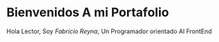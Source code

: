 # Bienvenidos A mi Portafolio
Hola Lector, Soy *Fabricio Reyna*, Un Programador orientado Al FrontEnd